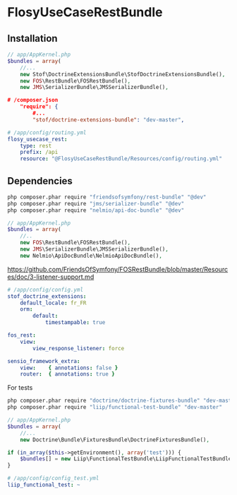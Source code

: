 FlosyUseCaseRestBundle
======================

Installation
------------

```php
// app/AppKernel.php
$bundles = array(
    //...
    new Stof\DoctrineExtensionsBundle\StofDoctrineExtensionsBundle(),
    new FOS\RestBundle\FOSRestBundle(),
    new JMS\SerializerBundle\JMSSerializerBundle(),
```
```json
# /composer.json
    "require": {
        #...
        "stof/doctrine-extensions-bundle": "dev-master",
```

```yaml
# /app/config/routing.yml
flosy_usecase_rest:
    type: rest
    prefix: /api
    resource: "@FlosyUseCaseRestBundle/Resources/config/routing.yml"
```

Dependencies
------------

```bash
php composer.phar require "friendsofsymfony/rest-bundle" "@dev"
php composer.phar require "jms/serializer-bundle" "@dev"
php composer.phar require "nelmio/api-doc-bundle" "@dev"
```

```php
// app/AppKernel.php
$bundles = array(
    //..
    new FOS\RestBundle\FOSRestBundle(),
    new JMS\SerializerBundle\JMSSerializerBundle(),
    new Nelmio\ApiDocBundle\NelmioApiDocBundle(),
```

https://github.com/FriendsOfSymfony/FOSRestBundle/blob/master/Resources/doc/3-listener-support.md

```yaml
# /app/config/config.yml
stof_doctrine_extensions:
    default_locale: fr_FR
    orm:
        default:
            timestampable: true

fos_rest:
    view:
        view_response_listener: force

sensio_framework_extra:
    view:    { annotations: false }
    router:  { annotations: true }
```

For tests

```bash
php composer.phar require "doctrine/doctrine-fixtures-bundle" "dev-master"
php composer.phar require "liip/functional-test-bundle" "dev-master"
```

```php
// app/AppKernel.php
$bundles = array(
    //...
    new Doctrine\Bundle\FixturesBundle\DoctrineFixturesBundle(),

if (in_array($this->getEnvironment(), array('test'))) {
    $bundles[] = new Liip\FunctionalTestBundle\LiipFunctionalTestBundle();
}
```

```yaml
# /app/config/config_test.yml
liip_functional_test: ~
```